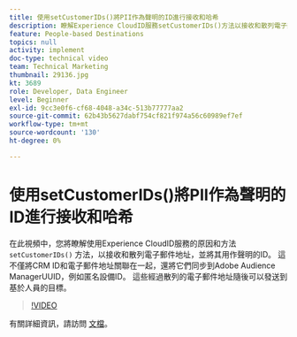 ```yaml
---
title: 使用setCustomerIDs()將PII作為聲明的ID進行接收和哈希
description: 瞭解Experience CloudID服務setCustomerIDs()方法以接收和散列電子郵件地址。 瞭解如何將其用作聲明的ID。
feature: People-based Destinations
topics: null
activity: implement
doc-type: technical video
team: Technical Marketing
thumbnail: 29136.jpg
kt: 3689
role: Developer, Data Engineer
level: Beginner
exl-id: 9cc3e0f6-cf68-4048-a34c-513b77777aa2
source-git-commit: 62b43b5627dabf754cf821f974a56c60989ef7ef
workflow-type: tm+mt
source-wordcount: '130'
ht-degree: 0%

---
```


# 使用setCustomerIDs()將PII作為聲明的ID進行接收和哈希

在此視頻中，您將瞭解使用Experience CloudID服務的原因和方法 `setCustomerIDs()` 方法，以接收和散列電子郵件地址，並將其用作聲明的ID。 這不僅將CRM ID和電子郵件地址關聯在一起，還將它們同步到Adobe Audience ManagerUUID，例如匿名設備ID。 這些經過散列的電子郵件地址隨後可以發送到基於人員的目標。

>[!VIDEO](https://video.tv.adobe.com/v/29136/?quality=12)

有關詳細資訊，請訪問 [文檔](https://experienceleague.adobe.com/docs/id-service/using/reference/hashing-support.html)。

